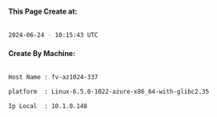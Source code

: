 
   
#### This Page Create at:

```bash

2024-06-24 - 10:15:43 UTC

```

#### Create By Machine:

```bash

Host Name : fv-az1024-337

platform  : Linux-6.5.0-1022-azure-x86_64-with-glibc2.35

Ip Local  : 10.1.0.148

```

